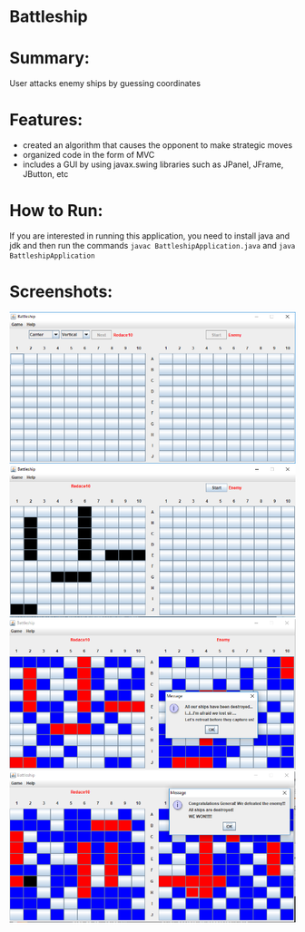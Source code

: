 # Battleship

# Summary:
User attacks enemy ships by guessing coordinates

# Features:
- created an algorithm that causes the opponent to make strategic moves
- organized code in the form of MVC
- includes a GUI by using javax.swing libraries such as JPanel, JFrame, JButton, etc

# How to Run:
If you are interested in running this application, you need to install java and jdk and then run the commands `javac BattleshipApplication.java` and `java BattleshipApplication`

# Screenshots:
![Alt text](/screenshots/selecting_ships.PNG)
![Alt text](/screenshots/start.PNG)
![Alt text](/screenshots/lose.PNG)
![Alt text](/screenshots/win.PNG)

